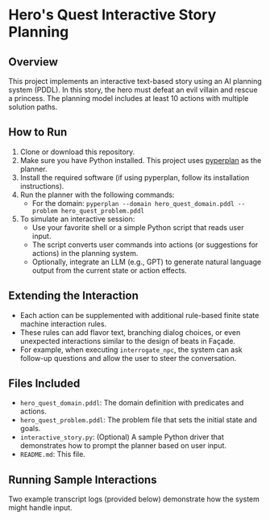 # Hero's Quest Interactive Story Planning

## Overview
This project implements an interactive text-based story using an AI planning system (PDDL). In this story, the hero must defeat an evil villain and rescue a princess. The planning model includes at least 10 actions with multiple solution paths.

## How to Run
1. Clone or download this repository.
2. Make sure you have Python installed. This project uses [pyperplan](https://github.com/aibasel/pyperplan) as the planner.
3. Install the required software (if using pyperplan, follow its installation instructions).
4. Run the planner with the following commands:
   - For the domain: `pyperplan --domain hero_quest_domain.pddl --problem hero_quest_problem.pddl`
5. To simulate an interactive session:
   - Use your favorite shell or a simple Python script that reads user input.
   - The script converts user commands into actions (or suggestions for actions) in the planning system.
   - Optionally, integrate an LLM (e.g., GPT) to generate natural language output from the current state or action effects.

## Extending the Interaction
- Each action can be supplemented with additional rule-based finite state machine interaction rules.
- These rules can add flavor text, branching dialog choices, or even unexpected interactions similar to the design of beats in Façade.
- For example, when executing `interrogate_npc`, the system can ask follow-up questions and allow the user to steer the conversation.

## Files Included
- `hero_quest_domain.pddl`: The domain definition with predicates and actions.
- `hero_quest_problem.pddl`: The problem file that sets the initial state and goals.
- `interactive_story.py`: (Optional) A sample Python driver that demonstrates how to prompt the planner based on user input.
- `README.md`: This file.

## Running Sample Interactions
Two example transcript logs (provided below) demonstrate how the system might handle input.